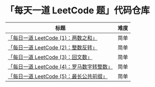 # 「每天一道 LeetCode 题」代码仓库

| 标题                                                         | 难度 |
| ------------------------------------------------------------ | ---- |
| [「每日一道 LeetCode (1)：两数之和」](https://mp.weixin.qq.com/s/hSJxuYhPwwABU5w6mFgHpw) | 简单 |
| [「每日一道 LeetCode (2)：整数反转」](https://mp.weixin.qq.com/s/asHryDCPO9R9nNw5zu8vgQ) | 简单 |
| [「每日一道 LeetCode (3)：回文数」](https://mp.weixin.qq.com/s/qD7ofy5aQScK3491NymONQ) | 简单 |
| [「每日一道 LeetCode (4)：罗马数字转整数」](https://mp.weixin.qq.com/s/m3i_8rNPHGU6JDHgUaFAig) | 简单 |
| [「每日一道 LeetCode (5)：最长公共前缀」](https://mp.weixin.qq.com/s/YoOqcDmMnisRTAXAWwqk0g) | 简单 |

